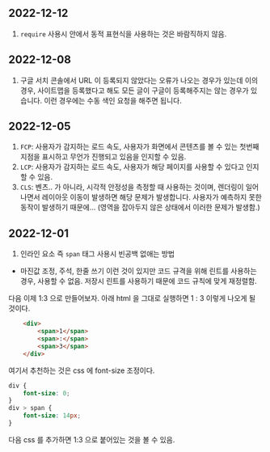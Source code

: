 ## 2022-12-12

1. `require` 사용시 안에서 동적 표현식을 사용하는 것은 바람직하지 않음.

## 2022-12-08

1. 구글 서치 콘솔에서 URL 이 등록되지 않았다는 오류가 나오는 경우가 있는데 이의 경우, 사이트맵을 등록했다고 해도 모든 글이 구글이 등록해주지는 않는 경우가 있습니다.
이런 경우에는 수동 색인 요청을 해주면 됩니다.

## 2022-12-05

1. `FCP`: 사용자가 감지하는 로드 속도, 사용자가 화면에서 콘텐츠를 볼 수 있는 첫번째 지점을 표시하고 무언가 진행되고 있음을 인지할 수 있음.
2. `LCP`: 사용자가 감지하는 로드 속도, 사용자가 해당 페이지를 사용할 수 있다고 인지할 수 있음.
3. `CLS`: 벤츠.. 가 아니라, 시각적 안정성을 측정할 때 사용하는 것이며, 렌더링이 일어나면서 레이아웃 이동이 발생하면 해당 문제가 발생합니다.
사용자가 예측하지 못한 동작이 발생하기 때문에... (영역을 잡아두지 않은 상태에서 이러한 문제가 발생함.)

## 2022-12-01

1. 인라인 요소 즉 `span` 태그 사용시 빈공백 없애는 방법
 - 마진값 조정, 주석, 한줄 쓰기 이런 것이 있지만 코드 규격을 위해 린트를 사용하는 경우, 사용할 수 없음. 저장시 린트를 사용하기 때문에 코드 규칙에 맞게 재정렬함.

다음 이제 1:3 으로 만들어보자. 아래 html 을 그대로 실행하면 1 : 3 이렇게 나오게 될 것이다.
```html
    <div>
        <span>1</span>
        <span>:</span>
        <span>3</span>
    </div>
```

여기서 추천하는 것은 css 에 font-size 조정이다.

```css
div {
    font-size: 0;
}
div > span {
    font-size: 14px;
}
```

다음 css 를 추가하면 1:3 으로 붙어있는 것을 볼 수 있음.
